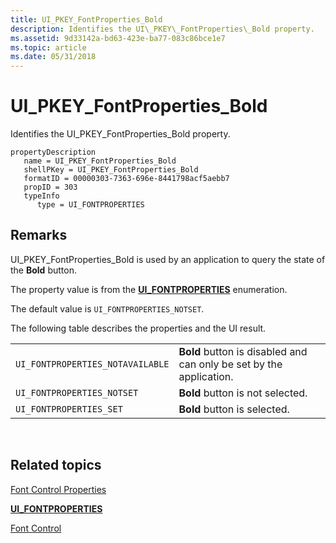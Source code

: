 ```yaml
---
title: UI_PKEY_FontProperties_Bold
description: Identifies the UI\_PKEY\_FontProperties\_Bold property.
ms.assetid: 9d33142a-bd63-423e-ba77-083c86bce1e7
ms.topic: article
ms.date: 05/31/2018
---
```


# UI\_PKEY\_FontProperties\_Bold

Identifies the UI\_PKEY\_FontProperties\_Bold property.

```
propertyDescription
   name = UI_PKEY_FontProperties_Bold
   shellPKey = UI_PKEY_FontProperties_Bold
   formatID = 00000303-7363-696e-8441798acf5aebb7
   propID = 303
   typeInfo
      type = UI_FONTPROPERTIES
```

## Remarks

UI\_PKEY\_FontProperties\_Bold is used by an application to query the state of the **Bold** button.

The property value is from the [**UI\_FONTPROPERTIES**](/windows/desktop/api/uiribbon/ne-uiribbon-ui_fontproperties) enumeration.

The default value is `UI_FONTPROPERTIES_NOTSET`.

The following table describes the properties and the UI result.



|                                  |                                                                     |
|----------------------------------|---------------------------------------------------------------------|
| `UI_FONTPROPERTIES_NOTAVAILABLE` | **Bold** button is disabled and can only be set by the application. |
| `UI_FONTPROPERTIES_NOTSET`       | **Bold** button is not selected.                                    |
| `UI_FONTPROPERTIES_SET`          | **Bold** button is selected.                                        |



 

## Related topics

<dl> <dt>

[Font Control Properties](windowsribbon-reference-properties-fontcontrol.md)
</dt> <dt>

[**UI\_FONTPROPERTIES**](/windows/desktop/api/uiribbon/ne-uiribbon-ui_fontproperties)
</dt> <dt>

[Font Control](windowsribbon-controls-fontcontrol.md)
</dt> </dl>

 

 